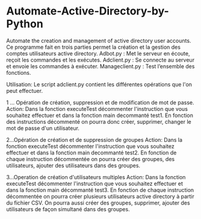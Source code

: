 # Automate-Active-Directory-by-Python
Automate the creation and management of active directory user accounts.
Ce programme fait en trois parties  permet la création et la gestion des comptes utilisateurs active directory.
Adbot.py : Met le serveur en écoute, reçoit les commandes et les exécutes.
Adclient.py : Se connecte au serveur et envoie  les commandes à exécuter.
Manageclient.py : Test l’ensemble des fonctions.

Utilisation:
Le script adclient.py contient les différentes opérations que l'on peut effectuer.

1 ... Opération de création, suppression et de modification de mot de passe.
Action: Dans la fonction executeTest  décommenter  l'instruction que vous souhaitez effectuer et dans la fonction main decommanté test1.
En fonction des instructions décommenté on pourra donc créer, supprimer, changer le mot de passe d'un utilisateur.

2...Opération de création et de suppression de groupes
Action: Dans la fonction executeTest  décommenter l'instruction que vous souhaitez effectuer et dans la fonction main decommanté test2.
En fonction de chaque instruction décommentée on pourra créer des groupes, des utilisateurs, ajouter des utilisateurs dans des groupes.

3...Operation de création d'utilisateurs multiples
Action: Dans la fonction executeTest  décommenter l'instruction que vous souhaitez effectuer et dans la fonction main décommanté test3.
En fonction de chaque instruction décommentée on pourra créer plusieurs utilisateurs active directory à partir du fichier CSV.
On pourra aussi créer des groupes, supprimer, ajouter des utilisateurs de façon simultané dans des groupes.

